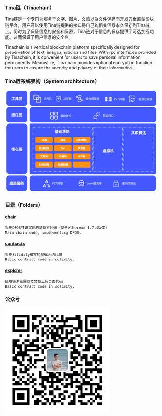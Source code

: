 
### Tina链（Tinachain）
Tina链是一个专门为服务于文字、图片、文章以及文件保存而开发的垂直型区块链平台，用户可以使用Tina链提供的接口将自己的相关信息永久保存到Tina链上。同时为了保证信息的安全和保密，Tina链对于信息的保存提供了可选加密功能。从而保证了用户信息的安全性。

Tinachain is a vertical blockchain platform specifically designed for preservation of text, images, articles and files. With rpc interfaces provided by Tinachain, it is convenient for users to save personal information permanently. Meanwhile, Tinachain provides optional encryption function for users to ensure the security and privacy of their information.

### Tina链系统架构（System architecture）
![Image text](https://github.com/DExpress-dev/DE-tinachain/blob/main/Tina/image/Architecture.png)


### 目录（Folders）

#### [chain](https://github.com/Tinachain/Tina/tree/master/chain)
    采用DPOS共识实现的基础链代码（基于ethereum 1.7.4版本）
    Main chain code, implementing DPOS.

#### [contracts](https://github.com/Tinachain/Tina/tree/master/contracts)
    采用Solidity编写的基础合约代码
    Basic contract code in solidity.

#### [explorer](https://github.com/Tinachain/Tina/tree/master/explorer)
    区块链浏览器以及文章上传页面代码
    Basic contract code in solidity.

### 公众号
![logo](https://github.com/DExpress-dev/DE-tinachain/blob/main/Tina/image/wechat.png)
